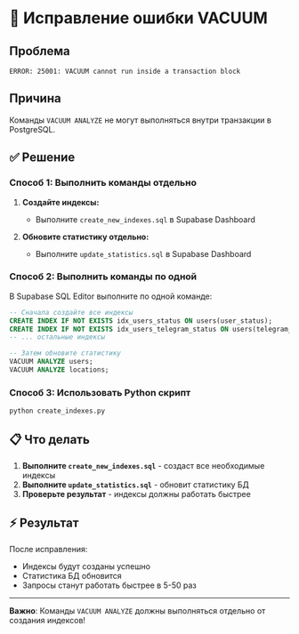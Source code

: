 # 🔧 Исправление ошибки VACUUM

## Проблема
```
ERROR: 25001: VACUUM cannot run inside a transaction block
```

## Причина
Команды `VACUUM ANALYZE` не могут выполняться внутри транзакции в PostgreSQL.

## ✅ Решение

### Способ 1: Выполнить команды отдельно

1. **Создайте индексы:**
   - Выполните `create_new_indexes.sql` в Supabase Dashboard

2. **Обновите статистику отдельно:**
   - Выполните `update_statistics.sql` в Supabase Dashboard

### Способ 2: Выполнить команды по одной

В Supabase SQL Editor выполните по одной команде:

```sql
-- Сначала создайте все индексы
CREATE INDEX IF NOT EXISTS idx_users_status ON users(user_status);
CREATE INDEX IF NOT EXISTS idx_users_telegram_status ON users(telegram_id, user_status);
-- ... остальные индексы

-- Затем обновите статистику
VACUUM ANALYZE users;
VACUUM ANALYZE locations;
```

### Способ 3: Использовать Python скрипт

```bash
python create_indexes.py
```

## 📋 Что делать

1. **Выполните `create_new_indexes.sql`** - создаст все необходимые индексы
2. **Выполните `update_statistics.sql`** - обновит статистику БД
3. **Проверьте результат** - индексы должны работать быстрее

## ⚡ Результат

После исправления:
- Индексы будут созданы успешно
- Статистика БД обновится
- Запросы станут работать быстрее в 5-50 раз

---

**Важно**: Команды `VACUUM ANALYZE` должны выполняться отдельно от создания индексов!
